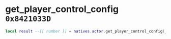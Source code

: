 # get_player_control_config `0x8421033D`

```lua
local result --[[ number ]] = natives.actor.get_player_control_config(_unk0 --[[ number ]])
```